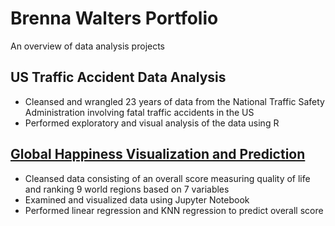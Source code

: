 # Brenna Walters Portfolio
An overview of data analysis projects

## US Traffic Accident Data Analysis
* Cleansed and wrangled 23 years of data from the National Traffic Safety Administration involving fatal traffic accidents in the US
* Performed exploratory and visual analysis of the data using R

## [Global Happiness Visualization and Prediction](https://github.com/brennanwalters/Global_Happiness_Project)
* Cleansed data consisting of an overall score measuring quality of life and ranking 9 world regions based on 7 variables
* Examined and visualized data using Jupyter Notebook
* Performed linear regression and KNN regression to predict overall score

